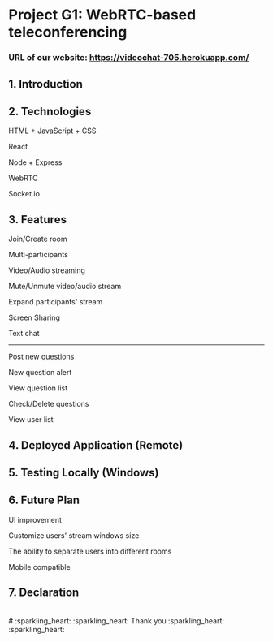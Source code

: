 # **Project G1: WebRTC-based teleconferencing** 

### **URL of our website:** https://videochat-705.herokuapp.com/

## **1. Introduction**

## **2. Technologies**
HTML + JavaScript + CSS

React

Node + Express

WebRTC

Socket.io

## **3. Features**
Join/Create room

Multi-participants

Video/Audio streaming

Mute/Unmute video/audio stream

Expand participants' stream

Screen Sharing

Text chat

-----------------

Post new questions

New question alert

View question list

Check/Delete questions

View user list

## **4. Deployed Application (Remote)**

## **5. Testing Locally (Windows)**

## **6. Future Plan**
UI improvement

Customize users' stream windows size

The ability to separate users into different rooms

Mobile compatible

## **7. Declaration**



<br>
# :sparkling_heart: :sparkling_heart:  Thank you  :sparkling_heart: :sparkling_heart: